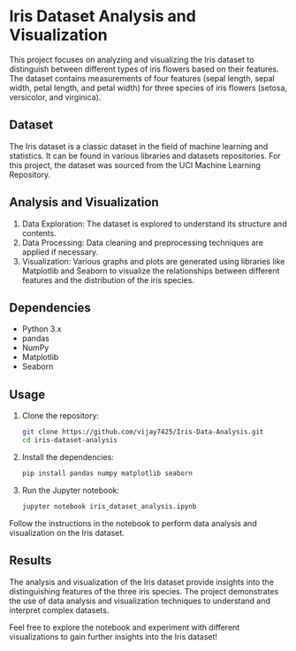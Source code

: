 # Iris Dataset Analysis and Visualization

This project focuses on analyzing and visualizing the Iris dataset to distinguish between different types of iris flowers based on their features. The dataset contains measurements of four features (sepal length, sepal width, petal length, and petal width) for three species of iris flowers (setosa, versicolor, and virginica).

## Dataset
The Iris dataset is a classic dataset in the field of machine learning and statistics. It can be found in various libraries and datasets repositories. For this project, the dataset was sourced from the UCI Machine Learning Repository.

## Analysis and Visualization
1. Data Exploration: The dataset is explored to understand its structure and contents.
2. Data Processing: Data cleaning and preprocessing techniques are applied if necessary.
3. Visualization: Various graphs and plots are generated using libraries like Matplotlib and Seaborn to visualize the relationships between different features and the distribution of the iris species.

## Dependencies
- Python 3.x
- pandas
- NumPy
- Matplotlib
- Seaborn

## Usage
1. Clone the repository:
   ```bash
   git clone https://github.com/vijay7425/Iris-Data-Analysis.git
   cd iris-dataset-analysis
2. Install the dependencies:

   ```bash
   pip install pandas numpy matplotlib seaborn
3. Run the Jupyter notebook:
   ```bash
   jupyter notebook iris_dataset_analysis.ipynb
Follow the instructions in the notebook to perform data analysis and visualization on the Iris dataset.

## Results
The analysis and visualization of the Iris dataset provide insights into the distinguishing features of the three iris species. The project demonstrates the use of data analysis and visualization techniques to understand and interpret complex datasets.

Feel free to explore the notebook and experiment with different visualizations to gain further insights into the Iris dataset!





